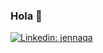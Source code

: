 ### Hola 🦕 

[![Linkedin: jennaqa](https://img.shields.io/badge/-jennaqa-blue?style=flat-square&logo=Linkedin&logoColor=white&link=https://www.linkedin.com/in/jennaqa/)](https://www.linkedin.com/in/jennaqa/)
